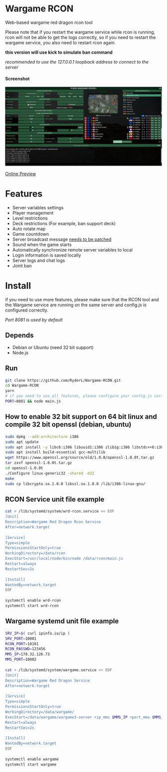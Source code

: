# Wargame RCON

Web-based wargame red dragon rcon tool

Please note that if you restart the wargame service while rcon is running, rcon will not be able to get the logs correctly, so if you need to restart the wargame service, you also need to restart rcon again.

**this version will use kick to simulate ban command**

<i>recommended to use the 127.0.0.1 loopback address to connect to the server</i>

#### Screenshot
<div align="center">
    <img src="./screenshot.jpg">
</div>

[Online Preview](http://wrd.endless.ws/)

# Features
- Server variables settings
- Player management
- Level restrictions
- Deck restrictions (For example, ban support deck)
- Auto rotate map
- Game countdown
- Server broadcast message [needs to be patched](https://github.com/wargame-mods/wargame-server/blob/master/patch.py)
- Sound when the game starts
- Automatically synchronize remote server variables to local
- Login information is saved locally
- Server logs and chat logs
- Joint ban

# Install
if you need to use more features, please make sure that the RCON tool and the Wargame service are running on the same server and config.js is configured correctly.

<i>Port 8081 is used by default</i>

## Depends
- Debian or Ubuntu (need 32 bit support)
- Node.js

## Run
```bash
git clone https://github.com/RyderL/Wargame-RCON.git
cd Wargame-RCON
yarn
# if you need to use all features, please configure your config.js correctly
PORT=8081 && node main.js
```

## How to enable 32 bit support on 64 bit linux and compile 32 bit openssl (debian, ubuntu)
```bash
sudo dpkg --add-architecture i386
sudo apt update
sudo apt install -y libc6:i386 libuuid1:i386 zlib1g:i386 libstdc++6:i386
sudo apt install build-essential gcc-multilib
wget https://www.openssl.org/source/old/1.0.0/openssl-1.0.0t.tar.gz
tar zxvf openssl-1.0.0t.tar.gz
cd openssl-1.0.0t
./Configure linux-generic32 -shared -m32
make
sudo cp libcrypto.so.1.0.0 libssl.so.1.0.0 /lib/i386-linux-gnu/
```

## RCON Service unit file example
```bash
cat > /lib/systemd/system/wrd-rcon.service << EOF
[Unit]
Description=Wargame Red Dragon Rcon Service
After=network.target

[Service]
Type=simple
PermissionsStartOnly=true
WorkingDirectory=/data/rcon
ExecStart=/usr/local/node/bin/node /data/rcon/main.js
Restart=always
RestartSec=2s

[Install]
WantedBy=network.target
EOF

systemctl enable wrd-rcon
systemctl start wrd-rcon
```

## Wargame systemd unit file example
```bash
SRV_IP=$( curl ipinfo.io/ip )
SRV_PORT=10001
RCON_PORT=10101
RCON_PASSWD=123456
MMS_IP=178.32.126.73
MMS_PORT=10002

cat > /lib/systemd/system/wargame.service << EOF
[Unit]
Description=Wargame Red Dragon Service
After=network.target

[Service]
Type=simple
PermissionsStartOnly=true
WorkingDirectory=/data/wargame/
ExecStart=/data/wargame/wargame3-server +ip_mms $MMS_IP +port_mms $MMS_PORT +ip $SRV_IP +port $SRV_PORT +rcon_password $RCON_PASSWD +rcon_port $RCON_PORT +chat_log_file chat.log
Restart=always
RestartSec=2s

[Install]
WantedBy=network.target
EOF

systemctl enable wargame
systemctl start wargame
```